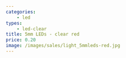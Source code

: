 ```yaml
---
categories:
    - led
types:
    - led-clear
title: 5mm LEDs - clear red
price: 0.20
image: /images/sales/light_5mmleds-red.jpg
---
```

